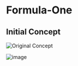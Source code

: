 # Formula-One

## Initial Concept
![Original Concept](https://github.com/user-attachments/assets/b3eb2019-ee16-4001-b8ce-113d868b4109)

![image]({https://img.shields.io/badge/Google_Cloud-4285F4?style=for-the-badge&logo=google-cloud&logoColor=white})

